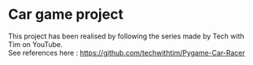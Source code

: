 # Car game project

This project has been realised by following the series made by Tech with Tim on YouTube. <br>
See references here : https://github.com/techwithtim/Pygame-Car-Racer

